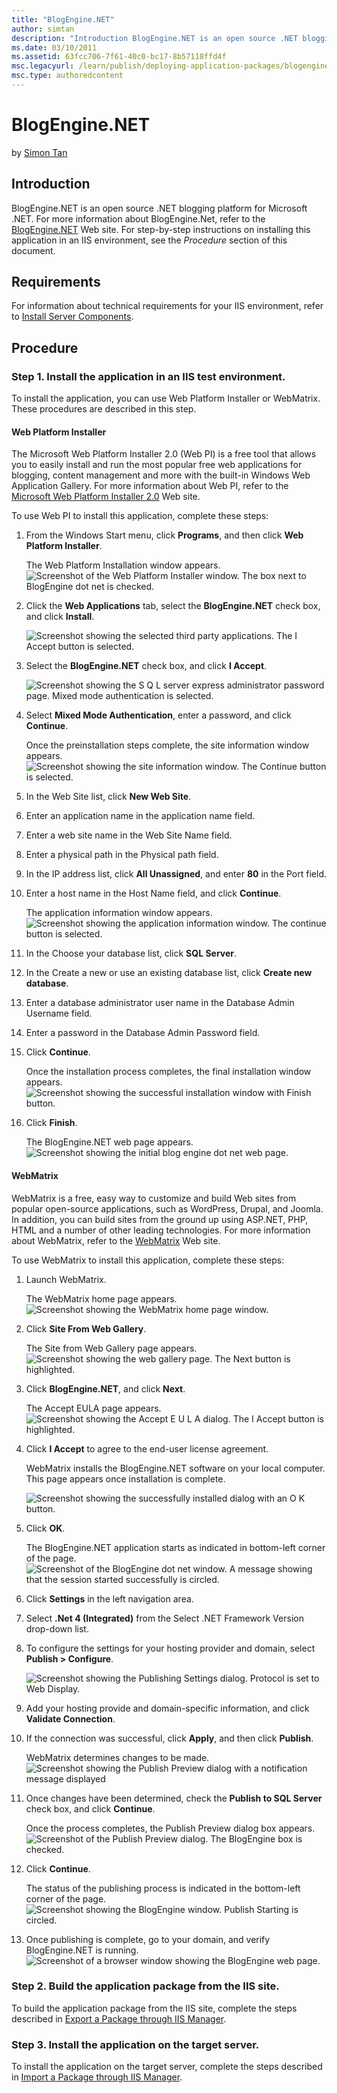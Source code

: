 ```yaml
---
title: "BlogEngine.NET"
author: simtan
description: "Introduction BlogEngine.NET is an open source .NET blogging platform for Microsoft .NET. For more information about BlogEngine.Net, refer to the BlogEngine.N..."
ms.date: 03/10/2011
ms.assetid: 63fcc706-7f61-40c0-bc17-8b57118ffd4f
msc.legacyurl: /learn/publish/deploying-application-packages/blogenginenet
msc.type: authoredcontent
---
```

# BlogEngine.NET

by [Simon Tan](https://github.com/simtan)

## Introduction

BlogEngine.NET is an open source .NET blogging platform for Microsoft .NET. For more information about BlogEngine.Net, refer to the [BlogEngine.NET](http://www.dotnetblogengine.net/) Web site. For step-by-step instructions on installing this application in an IIS environment, see the *Procedure* section of this document.

## Requirements

For information about technical requirements for your IIS environment, refer to [Install Server Components](../../web-hosting/joining-the-web-hosting-gallery/install-server-components.md).

## Procedure

### Step 1. Install the application in an IIS test environment.

To install the application, you can use Web Platform Installer or WebMatrix. These procedures are described in this step.

#### Web Platform Installer

The Microsoft Web Platform Installer 2.0 (Web PI) is a free tool that allows you to easily install and run the most popular free web applications for blogging, content management and more with the built-in Windows Web Application Gallery. For more information about Web PI, refer to the [Microsoft Web Platform Installer 2.0](https://www.microsoft.com/web/downloads/platform.aspx) Web site.

To use Web PI to install this application, complete these steps:

1. From the Windows Start menu, click **Programs**, and then click **Web Platform Installer**.  
  
   The Web Platform Installation window appears.  
    ![Screenshot of the Web Platform Installer window. The box next to BlogEngine dot net is checked.](blogenginenet/_static/image2.jpg)
2. Click the **Web Applications** tab, select the **BlogEngine.NET** check box, and click **Install**.  
  
    ![Screenshot showing the selected third party applications. The I Accept button is selected.](blogenginenet/_static/image4.jpg)
3. Select the **BlogEngine.NET** check box, and click **I Accept**.  
  
    ![Screenshot showing the S Q L server express administrator password page. Mixed mode authentication is selected.](blogenginenet/_static/image6.jpg)
4. Select **Mixed Mode Authentication**, enter a password, and click **Continue**. 

    Once the preinstallation steps complete, the site information window appears.  
   ![Screenshot showing the site information window. The Continue button is selected.](blogenginenet/_static/image8.jpg)
5. In the Web Site list, click **New Web Site**.
6. Enter an application name in the application name field.
7. Enter a web site name in the Web Site Name field.
8. Enter a physical path in the Physical path field.
9. In the IP address list, click **All Unassigned**, and enter **80** in the Port field.
10. Enter a host name in the Host Name field, and click **Continue**.  
  
    The application information window appears.  
    ![Screenshot showing the application information window. The continue button is selected.](blogenginenet/_static/image10.jpg)
11. In the Choose your database list, click **SQL Server**.
12. In the Create a new or use an existing database list, click **Create new database**.
13. Enter a database administrator user name in the Database Admin Username field.
14. Enter a password in the Database Admin Password field.
15. Click **Continue**.  
  
    Once the installation process completes, the final installation window appears.  
    ![Screenshot showing the successful installation window with Finish button.](blogenginenet/_static/image12.jpg)
16. Click **Finish**.  
  
    The BlogEngine.NET web page appears.  
    ![Screenshot showing the initial blog engine dot net web page.](blogenginenet/_static/image14.jpg)

#### WebMatrix

WebMatrix is a free, easy way to customize and build Web sites from popular open-source applications, such as WordPress, Drupal, and Joomla. In addition, you can build sites from the ground up using ASP.NET, PHP, HTML and a number of other leading technologies. For more information about WebMatrix, refer to the [WebMatrix](https://www.microsoft.com/web/webmatrix/) Web site.

To use WebMatrix to install this application, complete these steps:

1. Launch WebMatrix.  
  
   The WebMatrix home page appears.  
    ![Screenshot showing the WebMatrix home page window.](blogenginenet/_static/image16.jpg)
2. Click **Site From Web Gallery**.   
  
   The Site from Web Gallery page appears.  
    ![Screenshot showing the web gallery page. The Next button is highlighted.](blogenginenet/_static/image18.jpg)
3. Click **BlogEngine.NET**, and click **Next**.  
  
   The Accept EULA page appears.  
    ![Screenshot showing the Accept E U L A dialog. The I Accept button is highlighted.](blogenginenet/_static/image20.jpg)
4. Click **I Accept** to agree to the end-user license agreement.  
  
   WebMatrix installs the BlogEngine.NET software on your local computer. This page appears once installation is complete.

   ![Screenshot showing the successfully installed dialog with an O K button.](blogenginenet/_static/image22.jpg)
5. Click **OK**.   
  
   The BlogEngine.NET application starts as indicated in bottom-left corner of the page.  
    ![Screenshot of the BlogEngine dot net window. A message showing that the session started successfully is circled.](blogenginenet/_static/image24.jpg)
6. Click **Settings** in the left navigation area.
7. Select **.Net 4 (Integrated)** from the Select .NET Framework Version drop-down list.
8. To configure the settings for your hosting provider and domain, select **Publish &gt; Configure**.  
  
    ![Screenshot showing the Publishing Settings dialog. Protocol is set to Web Display.](blogenginenet/_static/image27.jpg)
9. Add your hosting provide and domain-specific information, and click **Validate Connection**.
10. If the connection was successful, click **Apply**, and then click **Publish**.  
  
    WebMatrix determines changes to be made.  
    ![Screenshot showing the Publish Preview dialog with a notification message displayed](blogenginenet/_static/image29.jpg)
11. Once changes have been determined, check the **Publish to SQL Server** check box, and click **Continue**.  
  
    Once the process completes, the Publish Preview dialog box appears.  
    ![Screenshot of the Publish Preview dialog. The BlogEngine box is checked.](blogenginenet/_static/image31.jpg)
12. Click **Continue**.  
  
    The status of the publishing process is indicated in the bottom-left corner of the page.  
    ![Screenshot showing the BlogEngine window. Publish Starting is circled.](blogenginenet/_static/image33.jpg)
13. Once publishing is complete, go to your domain, and verify BlogEngine.NET is running.  
    ![Screenshot of a browser window showing the BlogEngine web page.](blogenginenet/_static/image35.jpg)

### Step 2. Build the application package from the IIS site.

To build the application package from the IIS site, complete the steps described in [Export a Package through IIS Manager](../using-web-deploy/export-a-package-through-iis-manager.md).

### Step 3. Install the application on the target server.

To install the application on the target server, complete the steps described in [Import a Package through IIS Manager](../using-web-deploy/import-a-package-through-iis-manager.md).

